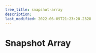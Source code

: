 ```yaml
---
tree_title: snapshot-array
description: 
last_modified: 2022-06-09T21:23:28.2328
---
```


# Snapshot Array
